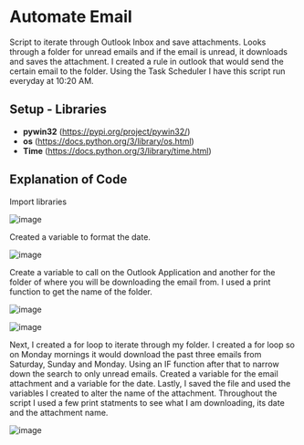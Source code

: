 # Automate Email
Script to iterate through Outlook Inbox and save attachments. Looks through a folder for unread emails and if the email is unread, it downloads and saves the attachment. I created a rule in outlook that would send the certain email to the folder. Using the Task Scheduler I have this script run everyday at 10:20 AM.


## Setup - Libraries
  - **pywin32** (https://pypi.org/project/pywin32/)
  - **os** (https://docs.python.org/3/library/os.html)
  - **Time** (https://docs.python.org/3/library/time.html)
  
## Explanation of Code
Import libraries

![image](https://user-images.githubusercontent.com/55520621/105937919-7ef4e580-6024-11eb-8e69-630a28855267.png)

Created a variable to format the date.

![image](https://user-images.githubusercontent.com/55520621/105939162-a187fe00-6026-11eb-806f-a37d86429781.png)

Create a variable to call on the Outlook Application and another for the folder of where you will be downloading the email from. I used a print function to get the name of the folder. 

![image](https://user-images.githubusercontent.com/55520621/105939235-cb412500-6026-11eb-83fb-c197e305fb9f.png)

![image](https://user-images.githubusercontent.com/55520621/105939394-1ce9af80-6027-11eb-915a-459bb4a7ab24.png)

Next, I created a for loop to iterate through my folder. I created a for loop so on Monday mornings it would download the past three emails from Saturday, Sunday and Monday. Using an IF function after that to narrow down the search to only unread emails. Created a variable for the email attachment and a variable for the date. Lastly, I saved the file and used the variables I created to alter the name of the attachment. Throughout the script I used a few print statments to see what I am downloading, its date and the attachment name. 

![image](https://user-images.githubusercontent.com/55520621/105941151-c7af9d00-602a-11eb-9715-99c3faec7c51.png)
